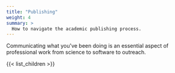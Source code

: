 ```yaml
---
title: "Publishing"
weight: 4
summary: >
  How to navigate the academic publishing process.
---
```


Communicating what you've been doing is an essential aspect of professional work from science to software to outreach.

{{< list_children >}}